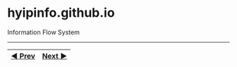 # hyipinfo.github.io
Information Flow System


***
|[:arrow_backward: Prev](https://github.com/hyip/info)|[Next :arrow_forward:](https://github.com/hyipinfo/hyipinfo.github.io/wiki/Introduction)|
|:----|----:|
